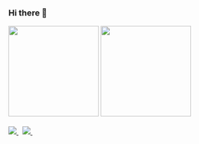 ### Hi there 👋

<!--
**Rono-Dennis/rono-dennis** is a ✨ _special_ ✨ repository because its `README.md` (this file) appears on your GitHub profile.

Here are some ideas to get you started:

- 🔭 I’m currently working on ...
- 🌱 I’m currently learning ...
- 👯 I’m looking to collaborate on ...
- 🤔 I’m looking for help with ...
- 💬 Ask me about ...
- 📫 How to reach me: ...
- 😄 Pronouns: ...
- ⚡ Fun fact: ...
![GitHub Stats](https://github-readme-stats.vercel.app/api?username=rono-dennis&theme=radical)
![Top Langs](https://github-readme-stats.vercel.app/api?username=rono-dennis&theme=radical)
[![Top Langs](https://github-readme-stats.vercel.app/api/top-langs/?username=rono-dennis&theme=merko)
<a href="[https://anthony-keoro.netlify.app/](https://rono-dennis.github.io/Dennis-portfolio/index.html)"> 
   <img src="https://img.shields.io/static/v1?message=Porfolio&logo=WebRTC&labelColor=5c5c5c&color=333333&logoColor=white&label=%20&style=plastic" /> 
  </a>
-->






<div>
  <img height="180em" src="https://github-readme-stats.vercel.app/api?username=rono-dennis&show_icons=true&count_private=true&hide_border=true&theme=merko"/>
  <img height="180em" src="https://github-readme-stats.vercel.app/api/top-langs/?username=rono-dennis&layout=compact&langs_count=8&hide_border=true&theme=radical"/>
</div>&nbsp;

<div>
  <a href="https://www.linkedin.com/in/kitongangugi/](https://www.linkedin.com/in/linkedin.com/in/rono-dennis-5a93a618b/">
    <img src="https://img.shields.io/badge/Linkedin-0A66C2?logo=linkedin&style=for-the-badge&logoColor=white" />
  </a>&nbsp;
  <a href="https://rono-dennis.github.io/Dennis-portfolio/index.html">
    <img src="https://img.shields.io/static/v1?message=Porfolio&logo=WebRTC&labelColor=5c5c5c&color=333333&logoColor=white&label=%20&style=plastic" />
  </a>&nbsp;
  
</div>
